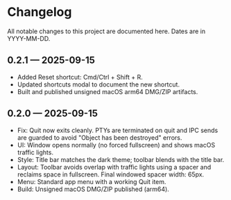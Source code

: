# Changelog

All notable changes to this project are documented here. Dates are in YYYY-MM-DD.

## 0.2.1 — 2025-09-15

- Added Reset shortcut: Cmd/Ctrl + Shift + R.
- Updated shortcuts modal to document the new shortcut.
- Built and published unsigned macOS arm64 DMG/ZIP artifacts.

## 0.2.0 — 2025-09-15

- Fix: Quit now exits cleanly. PTYs are terminated on quit and
  IPC sends are guarded to avoid "Object has been destroyed" errors.
- UI: Window opens normally (no forced fullscreen) and shows macOS traffic lights.
- Style: Title bar matches the dark theme; toolbar blends with the title bar.
- Layout: Toolbar avoids overlap with traffic lights using a spacer and reclaims space in fullscreen.
  Final windowed spacer width: 65px.
- Menu: Standard app menu with a working Quit item.
- Build: Unsigned macOS DMG/ZIP published (arm64).

